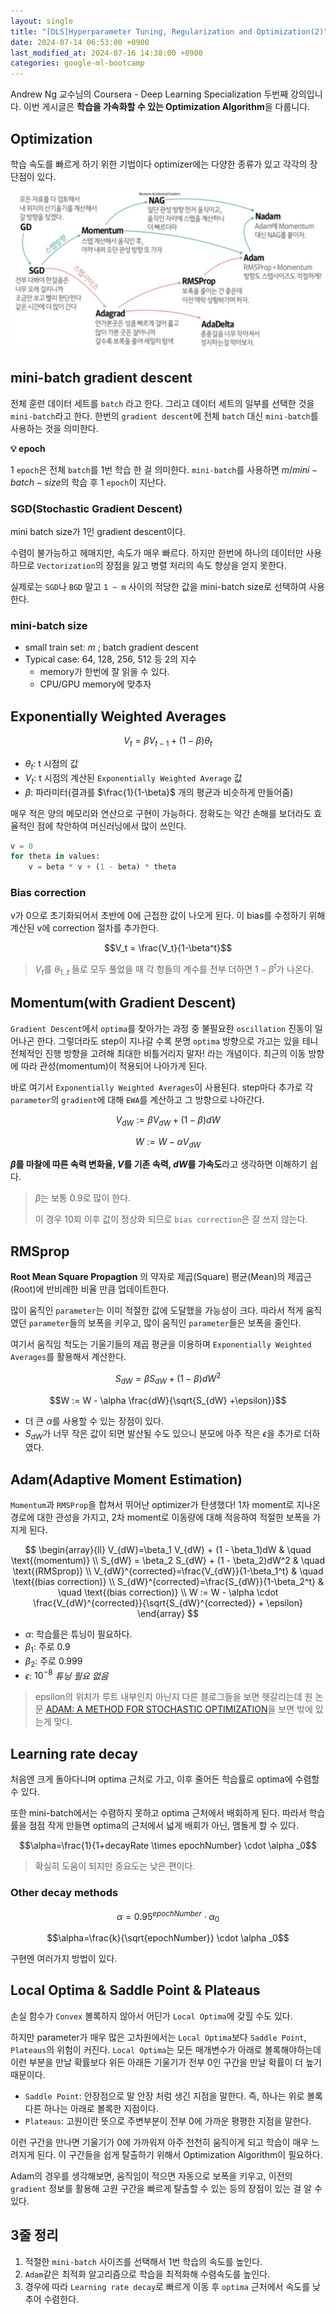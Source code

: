 ```yaml
---
layout: single
title: "[DLS]Hyperparameter Tuning, Regularization and Optimization(2)"
date: 2024-07-14 06:53:00 +0900
last_modified_at: 2024-07-16 14:38:00 +0900
categories: google-ml-bootcamp
---
```


Andrew Ng 교수님의 Coursera - Deep Learning Specialization 두번째 강의입니다. 이번 게시글은 **학습을 가속화할 수 있는 Optimization Algorithm**을 다룹니다.

## Optimization

학습 속도를 빠르게 하기 위한 기법이다 optimizer에는 다양한 종류가 있고 각각의 장단점이 있다.

![Optimizers](/assets/images/2024/07/14/optimizers.png)

## mini-batch gradient descent

전체 훈련 데이터 세트를 `batch` 라고 한다. 그리고 데이터 세트의 일부를 선택한 것을 `mini-batch`라고 한다. 한번의 `gradient descent`에 전체 `batch` 대신 `mini-batch`를 사용하는 것을 의미한다.

<div class="notice--info" markdown="1">

**💡 epoch**

1 `epoch`은 전체 `batch`를 1번 학습 한 걸 의미한다. `mini-batch`를 사용하면 ${m}/{mini-batch-size}$의 학습 후 1 `epoch`이 지난다.

</div>

### SGD(Stochastic Gradient Descent)

mini batch size가 1인 gradient descent이다.

수렴이 불가능하고 헤매지만, 속도가 매우 빠르다. 하지만 한번에 하나의 데이터만 사용하므로 `Vectorization`의 장점을 잃고 병렬 처리의 속도 향상을 얻지 못한다.

실제로는 `SGD`나 `BGD` 말고 `1 ~ m` 사이의 적당한 값을 mini-batch size로 선택하여 사용한다.

### mini-batch size

- small train set: $m$ ; batch gradient descent
- Typical case: 64, 128, 256, 512 등 2의 지수
  - memory가 한번에 잘 읽을 수 있다.
  - CPU/GPU memory에 맞추자

## Exponentially Weighted Averages

$$V_t = \beta V_{t-1} + (1 - \beta)\theta_t$$

- $\theta_t$: t 시점의 값
- $V_t$: t 시점의 계산된 `Exponentially Weighted Average` 값
- $\beta$: 파라미터(결과를 $\frac{1}{1-\beta}$ 개의 평균과 비슷하게 만들어줌)

매우 적은 양의 메모리와 연산으로 구현이 가능하다. 정확도는 약간 손해를 보더라도 효율적인 점에 착안하여 머신러닝에서 많이 쓰인다.

```python
v = 0
for theta in values:
    v = beta * v + (1 - beta) * theta
```

### Bias correction

v가 0으로 초기화되어서 초반에 0에 근접한 값이 나오게 된다. 이 bias를 수정하기 위해 계산된 v에 correction 절차를 추가한다.

$$V_t = \frac{V_t}{1-\beta^t}$$

> $V_t$를 $\theta_{1..t}$ 들로 모두 풀었을 때 각 항들의 계수를 전부 더하면 $1-\beta^t$가 나온다.

## Momentum(with Gradient Descent)

`Gradient Descent`에서 `optima`를 찾아가는 과정 중 불필요한 `oscillation` 진동이 일어나곤 한다. 그렇더라도 step이 지나갈 수록 분명 `optima` 방향으로 가고는 있을 테니 전체적인 진행 방향을 고려해 최대한 비틀거리지 말자! 라는 개념이다. 최근의 이동 방향에 따라 관성(momentum)이 적용되어 나아가게 된다.

바로 여기서 `Exponentially Weighted Averages`이 사용된다. step마다 추가로 각 `parameter`의 `gradient`에 대해 `EWA`를 계산하고 그 방향으로 나아간다.

$$V_{dW} := \beta V_{dW} + (1 - \beta)dW $$

$$W := W - \alpha V_{dW}$$

**$\beta$를 마찰에 따른 속력 변화율, $V$를 기존 속력, $dW$를 가속도**라고 생각하면 이해하기 쉽다.

> $\beta$는 보통 0.9로 많이 한다.
>
> 이 경우 10회 이후 값이 정상화 되므로 `bias correction`은 잘 쓰지 않는다.

## RMSprop

**Root Mean Square Propagtion** 의 약자로 제곱(Square) 평균(Mean)의 제곱근(Root)에 반비례한 비율 만큼 업데이트한다.

많이 움직인 `parameter`는 이미 적절한 값에 도달했을 가능성이 크다. 따라서 적게 움직였던 `parameter`들의 보폭을 키우고, 많이 움직인 `parameter`들은 보폭을 줄인다.

여기서 움직임 척도는 기울기들의 제곱 평균을 이용하며 `Exponentially Weighted Averages`를 활용해서 계산한다.

$$S_{dW} = \beta S_{dW} + (1 - \beta)dW^2$$

$$W := W - \alpha \frac{dW}{\sqrt{S_{dW} +\epsilon}}$$

- 더 큰 $\alpha$를 사용할 수 있는 장점이 있다.
- $S_{dW}$가 너무 작은 값이 되면 발산될 수도 있으니 분모에 아주 작은 $\epsilon$을 추가로 더하였다.

## Adam(Adaptive Moment Estimation)

`Momentum`과 `RMSProp`을 합쳐서 뛰어난 optimizer가 탄생했다! 1차 moment로 지나온 경로에 대한 관성을 가지고, 2차 moment로 이동량에 대해 적응하여 적절한 보폭을 가지게 된다.

$$
\begin{array}{ll}
V_{dW}=\beta_1 V_{dW} + (1 - \beta_1)dW & \quad \text{(momentum)} \\
S_{dW} = \beta_2 S_{dW} + (1 - \beta_2)dW^2 & \quad \text{(RMSprop)} \\
V_{dW}^{corrected}=\frac{V_{dW}}{1-\beta_1^t} & \quad \text{(bias correction)} \\
S_{dW}^{corrected}=\frac{S_{dW}}{1-\beta_2^t} & \quad \text{(bias correction)} \\
W := W - \alpha \cdot \frac{V_{dW}^{corrected}}{\sqrt{S_{dW}^{corrected}} + \epsilon}
\end{array}
$$

- $\alpha$: 학습률은 튜닝이 필요하다.
- $\beta_1$: 주로 0.9
- $\beta_2$: 주로 0.999
- $\epsilon$: $10^{-8}$ _튜닝 필요 없음_

> epsilon의 위치가 루트 내부인지 아닌지 다른 블로그들을 보면 헷갈리는데 원 논문 [ADAM: A METHOD FOR STOCHASTIC OPTIMIZATION](https://arxiv.org/pdf/1412.6980)을 보면 밖에 있는게 맞다.

## Learning rate decay

처음엔 크게 돌아다니며 optima 근처로 가고, 이후 줄어든 학습률로 optima에 수렴할 수 있다.

또한 mini-batch에서는 수렴하지 못하고 optima 근처에서 배회하게 된다. 따라서 학습률을 점점 작게 만들면 optima의 근처에서 넓게 배회가 아닌, 맴돌게 할 수 있다.

$$\alpha=\frac{1}{1+decayRate \times epochNumber} \cdot \alpha _0$$

> 확실히 도움이 되지만 중요도는 낮은 편이다.

### Other decay methods

$$\alpha=0.95^{epochNumber} \cdot \alpha _0$$

$$\alpha=\frac{k}{\sqrt{epochNumber}} \cdot \alpha _0$$

구현엔 여러가지 방법이 있다.

## Local Optima & Saddle Point & Plateaus

손실 함수가 `Convex` 볼록하지 않아서 어딘가 `Local Optima`에 갖힐 수도 있다.

하지만 parameter가 매우 많은 고차원에서는 `Local Optima`보다 `Saddle Point`, `Plateaus`의 위험이 커진다. `Local Optima`는 모든 매개변수가 아래로 볼록해야하는데 이런 부분을 만날 확률보다 위든 아래든 기울기가 전부 0인 구간을 만날 확률이 더 높기 때문이다.

- `Saddle Point`: 안장점으로 말 안장 처럼 생긴 지점을 말한다. 즉, 하나는 위로 볼록 다른 하나는 아래로 볼록한 지점이다.
- `Plateaus`: 고원이란 뜻으로 주변부분이 전부 0에 가까운 평평한 지점을 말한다.

이런 구간을 만나면 기울기가 0에 가까워져 아주 천천히 움직이게 되고 학습이 매우 느려지게 된다. 이 구간들을 쉽게 탈출하기 위해서 Optimization Algorithm이 필요하다.

Adam의 경우를 생각해보면, 움직임이 적으면 자동으로 보폭을 키우고, 이전의 `gradient` 정보를 활용해 고원 구간을 빠르게 탈출할 수 있는 등의 장점이 있는 걸 알 수 있다.

## 3줄 정리

1. 적절한 `mini-batch` 사이즈를 선택해서 1번 학습의 속도를 높인다.
2. `Adam`같은 최적화 알고리즘으로 학습을 최적화해 수렴속도를 높인다.
3. 경우에 따라 `Learning rate decay`로 빠르게 이동 후 `optima` 근처에서 속도를 낮추어 수렴한다.
